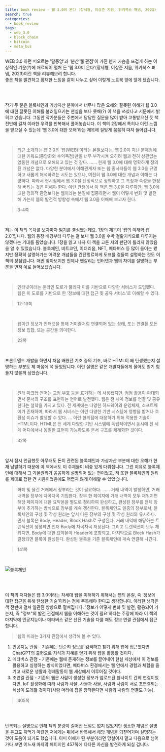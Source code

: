 ```yaml
---
title: book review - 웹 3.0이 온다 (장세형, 이상준 지음, 위키북스 펴냄, 2023)
search: true
categories:
  - book_review
tags:
  - web_3.0
  - block_chain
  - bitcoin
  - meta_bus
---
```

 WEB 3.0 하면 떠오르는 '탈중앙'과 '분산 웹 관점'이 가진 왠지 가슴을 뜨겁게 하는 이상적인 기운(?)에 매료되어 펼쳐 든  ‘웹 3.0이 온다’(장세형, 이상준 지음, 위키북스 펴냄, 2023)이란 책을 리뷰해보려 합니다.   
 좋은 책을 발견하고 횡재한 느낌을 같이 나누고 싶어 이렇게 노트북 앞에 앉게 됐습니다.

<br />
<br />

작가 두 분은 블록체인과 가상자산 분야에서 너무나 많은 오해와 잘못된 이해가 웹 3.0에 대한 잘못된 이해를 불러일으키는 현실을 보다 못해(?) 이 책을 쓰셨다고 서문에서 밝히고 있습니다. 그동안 작가분들은 주변에서 답답한 질문을 많이 받아 고통받으신 듯 책 전반에 걸쳐 이러한 우려를 반복해서 풀어놓습니다. 이 책의 2장에서 특히나 이런 느낌을 받으실 수 있는데 ‘웹 3.0에 대한 오해’라는 제목에 걸맞게 꼼꼼히 따져 들어갑니다.
  
<br />

> 최근 소개되는 웹 3.0은 ‘웹(WEB)’이라는 본질보다는, 웹 2.0이 지닌 문제점에 대한 키워드(중앙화와 수익독점)만을 너무 부각시켜 오히려 웹과 전혀 상관없는 엉뚱한 개념으로 오해되고 있는 것 같다. …… 현재 웹 3.0에 대해 명확하게 정의된 개념은 없다. 다양한 분야에서 이해관계자 또는 웹 종사자들이 웹 3.0을 규명하고 새롭게 해석하려는 시도는 있으나, 여전히 웹 3.0에 대한 개념과 이해는 다양하다. 따라서 현시점에서 웹 3.0을 단정적으로 정의하고 그 특징과 속성을 한정해 버리는 것은 피해야 한다. 이런 관점에서 이 책은 웹 3.0을 다루지만, 웹 3.0에 대한 정의적 관점보다는 웹이라는 본질에 집중하면서 웹이 어떻게 변화 및 발전해 가는지 웹의 발전적 방향성 속에서 웹 3.0을 이해해 보고자 한다.  
   
> 3-4쪽

<br />

저는 이 책의 목차를 보자마자 읽기를 결심했는데요. 1장의 제목이 ‘웹의 이해와 웹 2.0’입니다. 웹의 등장 배경부터 다루는 걸 보니 웹 3.0을 수박 겉핥기식으로 다루지는 않겠다는 기대를 품었습니다. 1장을 읽고 나자 이 책을 고른 저의 판단이 틀리지 않았음을 알 수 있었습니다.
블록체인, 비트코인, 이더리움, NFT, 메타버스 등 많이 들어는 봤지만 정확히 설명하기는 어려운 개념들을 간단명료하게 도표를 곁들여 설명하는 것도 이 책의 장점입니다. 매번 찾아보지만 언제나 헷갈리는 인터넷과 웹의 차이를 설명하는 부분을 먼저 예로 들어보겠습니다.

<br />

> 인터넷이라는 온라인 도로가 뚫리자 이를 기반으로 다양한 서비스가 도입됐다. 웹은 이 도로를 기반으로 한 ‘정보에 대한 접근 및 공유 서비스’로 이해할 수 있다.   
  
> 12-13쪽

<br />


> 웹이란 정보가 인터넷을 통해 거미줄처럼 연결되어 있는 상태, 또는 연결된 모든 정보 집합, 또는 공간을 의미한다.  
  
> 22쪽

<br />

프론트엔드 개발을 하면서 처음 배웠던 기초 중의 기초, 바로 HTML이 왜 탄생했는지 설명하는 부분도 제 마음에 쏙 들었답니다. 이런 설명은 같은 개발자들에게 물어도 얻기 힘들지 않을까 싶었습니다.

<br />

> 원래 마크업 언어는 교정 부호 등을 표기하는 데 사용됐지만, 점점 활용이 확대되면서 문서의 구조를 표현하는 언어로 발전했다. 웹은 전 세계 정보를 연결 및 공유한다는 철학을 가지고 있다. 전 세계에는 다양한 하드웨어와 운영체제, 소프트웨어가 존재하며, 따라서 웹 서비스는 이런 다양한 기반 시스템에 영향을 받거나 호환성 이슈가 발생할 수 있다. … 이런 한계점에 대응하기 위해 적용한 기술이 HTML이다. HTML은 전 세계 다양한 기반 시스템에 독립적이면서 동시에 전 세계 어디에서나 동일한 표현이 가능하도록 문서 구조를 체계화한 것이다.  
  
> 32쪽

<br />

앞서 잠시 언급했듯 아무래도 돈이 관련된 블록체인과 가상자산 부분에 대한 오해가 현재 남발하기 때문에 이 책에서도 이 주제들이 비중 있게 다뤄집니다. 그런 이유로 블록체인에 대해서 그 기본원리가 꼼꼼하게 설명되어 있는 편이었고, 저 또한 블록체인의 원리를 제대로 접한 건 처음이었음에도 어렵지 않게 이해할 수 있었습니다.
<br />

> 화폐 및 물건 거래에서 장부라는 것이 필요하다. …… 거래 내역이 발생하면, 거래 내역을 장부에 차곡차곡 기입한다. 장부 한 페이지에 거래 내역이 모두 채워지면 해당 페이지에 대한 요약본을 별도로 정리하여 완성하고, 완성된 장부를 전체 장부에 추가하는 방식으로 장부를 계속 갱신한다.
블록체인도 일종의 장부로서, 블록체인의 구성 및 작성 원리는 앞서 다룬 장부의 구성 및 작성 원리와 유사하다. 먼저 블록은 Body, Header, Block Hash로 구성된다. 거래 내역에 해당하는 트랜잭션이 생성되면 먼저 Body에 차곡차곡 저장된다. 그리고 트랜잭션이 모두 채워지면, Body에 대한 요약본이 Header에 포함되고, 마지막으로 Block Hash가 결정되면 블록이 완성된다. 완성된 블록을 기존 블록체인에 계속 연결해 나간다.  
  
> 141쪽

<br />


![블록체인]({{site.url}}{{site.baseurl}}/assets/images/blockchain-workflow.jpeg)

<br />
<br />

이 책의 저자들은 웹 3.0이라는 차세대 웹을 이해하기 위해서는 웹의 본질, 즉 ‘정보에 대한 접근을 위해 탄생한 기술’이라는 점에 주목해야 한다고 생각합니다. 이러한 생각은 책 전반에 걸쳐 일관된 방향으로 펼쳐집니다. '정보가 어떻게 변화 및 발전, 활용되어 가는지, 즉 "정보"의 발전 관점에서 웹을 이해하는 것이 필요'하다는 주장에 따라 이 책의 마지막에 인공지능이나 메타버스 같은 선진 기술을 다룰 때도 정보 연결 관점에서 접근합니다.
<br />

> 웹의 미래는 3가지 관점에서 생각해 볼 수 있다.
1. 인공지능 관점 - 기존에는 단순히 정보를 검색하고 찾기 위해 웹에 접근했다면 ChatGPT의 출현으로 지식과 지혜를 얻기 위해 웹을 활용할 것이다.
2. 메타버스 관점 - 기존에는 웹에 존재하는 정보를 끌어내어 현실 세상에서 이 정보를 활용하고 실행하는 방식이었다면, 메타버스 환경에서는 웹 안에서 경험과 체험을 즐기고 새로운 생활과 경제활동이 웹 세상에서 이루어질 것이다.
3. 초연결 관점 - 기존의 웹은 사람이 생성한 정보가 업로드된 웹사이트 간의 연결이었다면, IoT 활성화에 따라 사람과 사물, 사물과 사물, 사람과 사람이 서로 초연결되는 세상이 도래할 것이다(사람 머리에 칩을 장착한다면 사람과 사람의 연결도 가능).   
  
> 405쪽

<br />
<br />

반복되는 설명으로 인해 책의 분량이 길어진 느낌도 없지 않았지만 생소한 개념은 설명을 듣고도 까먹기 마련인 저에게는 뒤에서 반복해서 해당 개념을 되짚어가며 설명하는 것이 도움이 되기도 했습니다. 이미 이해가 된 부분이라면 망설이지 말고 다음으로 넘어가다 보면 어느새 마지막 페이지인 457쪽에 다다른 자신을 발견하게 되실 겁니다.